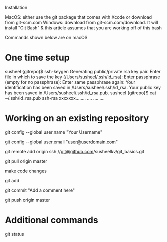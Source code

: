 Installation

MacOS: either use the git package that comes with Xcode or download from
git-scm.com
Windows: download from git-scm.com/download. It will install "Git Bash" & this
article assumes that you are working off of this bash

Commands shown below are on macOS

One time setup
====
susheel {gitrepo}$ ssh-keygen 
Generating public/private rsa key pair.
Enter file in which to save the key (/Users/susheel/.ssh/id_rsa): 
Enter passphrase (empty for no passphrase): 
Enter same passphrase again: 
Your identification has been saved in /Users/susheel/.ssh/id_rsa.
Your public key has been saved in /Users/susheel/.ssh/id_rsa.pub.
susheel {gitrepo}$ cat ~/.ssh/id_rsa.pub 
ssh-rsa xxxxxxx........
....
....
....

Working on an existing repository
==

git config --global user.name "Your Username"

git config --global user.email "user@userdomain.com"

git remote add origin ssh://git@github.com/susheelkv/git_basics.git

git pull origin master

make code changes

git add <filename>

git commit "Add a comment here"

 git push origin master


Additional commands
==
git status

